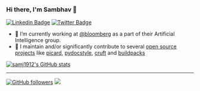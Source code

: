 <!--
**samj1912/samj1912** is a ✨ _special_ ✨ repository because its `README.md` (this file) appears on your GitHub profile.

Here are some ideas to get you started:

- 🔭 I’m currently working on ...
- 🌱 I’m currently learning ...
- 👯 I’m looking to collaborate on ...
- 🤔 I’m looking for help with ...
- 💬 Ask me about ...
- 📫 How to reach me: ...
- 😄 Pronouns: ...
- ⚡ Fun fact: ...
-->



### Hi there, I'm Sambhav 👋


[![Linkedin Badge](https://img.shields.io/badge/sambhav--kothari-0077b5?style=flat-square&logo=Linkedin&logoColor=white&labelColor=0077b5&link=https://www.linkedin.com/in/sambhav-kothari/)](https://www.linkedin.com/in/sambhav-kothari/)
[![Twitter Badge](https://img.shields.io/badge/-@__sambhavkothari-1ca0f1?style=flat-square&labelColor=1ca0f1&logo=twitter&logoColor=white&link=https://twitter.com/_sambhavkothari)](https://twitter.com/_sambhavkothari)

- 🔭 I’m currently working at [@bloomberg](https://github.com/bloomberg) as a part of their Artificial Intelligence group.
- 🌱 I maintain and/or significantly contribute to several [open source projects](https://github.com/samj1912) like [picard](https://github.com/metabrainz/picard), [pydocstyle](https://github.com/PyCQA/pydocstyle), [cruft](https://github.com/cruft/cruft) and [buildpacks](https://github.com/buildpacks)

[![samj1912's GitHub stats](https://github-readme-stats.vercel.app/api?username=samj1912&show_icons=true&include_all_commits=true)](https://github.com/samj1912)


----------------
[![GitHub followers](https://img.shields.io/github/followers/samj1912?label=Follow&maxAge=3600&style=flat-square&logo=Github&labelColor=000000&color=000000)](https://github.com/samj1912?tab=followers)
![](https://komarev.com/ghpvc/?username=samj1912&style=flat-square&color=595959)

